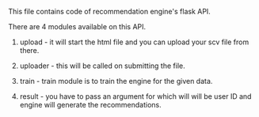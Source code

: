 This file contains code of recommendation engine's flask API.

There are 4 modules available on this API.

1. upload - it will start the html file and you can upload your scv file from there.

2. uploader - this will be called on submitting the file.

3. train - train module is to train the engine for the given data.

4. result - you have to pass an argument for which will will be user ID and engine will generate the recommendations.

